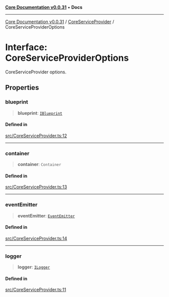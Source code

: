 [**Core Documentation v0.0.31**](../../README.md) • **Docs**

***

[Core Documentation v0.0.31](../../modules.md) / [CoreServiceProvider](../README.md) / CoreServiceProviderOptions

# Interface: CoreServiceProviderOptions

CoreServiceProvider options.

## Properties

### blueprint

> **blueprint**: [`IBlueprint`](../../definitions/type-aliases/IBlueprint.md)

#### Defined in

[src/CoreServiceProvider.ts:12](https://github.com/stonemjs/core/blob/063868c8035bce8a9a9b73263c757aec9b0c12c8/src/CoreServiceProvider.ts#L12)

***

### container

> **container**: `Container`

#### Defined in

[src/CoreServiceProvider.ts:13](https://github.com/stonemjs/core/blob/063868c8035bce8a9a9b73263c757aec9b0c12c8/src/CoreServiceProvider.ts#L13)

***

### eventEmitter

> **eventEmitter**: [`EventEmitter`](../../events/EventEmitter/classes/EventEmitter.md)

#### Defined in

[src/CoreServiceProvider.ts:14](https://github.com/stonemjs/core/blob/063868c8035bce8a9a9b73263c757aec9b0c12c8/src/CoreServiceProvider.ts#L14)

***

### logger

> **logger**: [`ILogger`](../../definitions/interfaces/ILogger.md)

#### Defined in

[src/CoreServiceProvider.ts:11](https://github.com/stonemjs/core/blob/063868c8035bce8a9a9b73263c757aec9b0c12c8/src/CoreServiceProvider.ts#L11)
